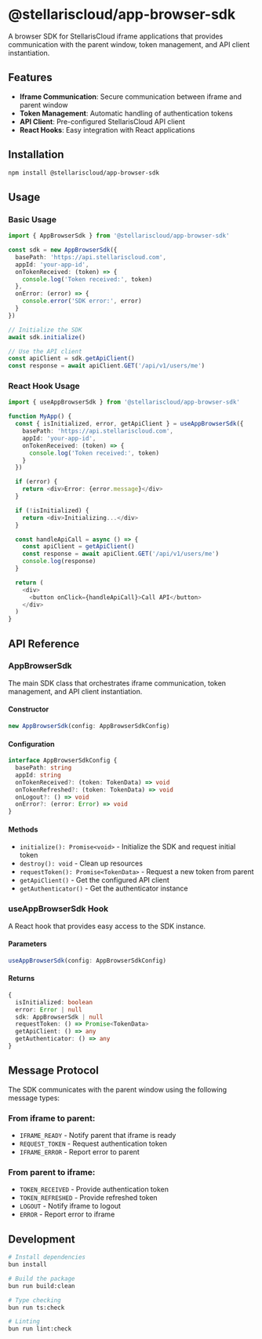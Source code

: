# @stellariscloud/app-browser-sdk

A browser SDK for StellarisCloud iframe applications that provides communication with the parent window, token management, and API client instantiation.

## Features

- **Iframe Communication**: Secure communication between iframe and parent window
- **Token Management**: Automatic handling of authentication tokens
- **API Client**: Pre-configured StellarisCloud API client
- **React Hooks**: Easy integration with React applications

## Installation

```bash
npm install @stellariscloud/app-browser-sdk
```

## Usage

### Basic Usage

```typescript
import { AppBrowserSdk } from '@stellariscloud/app-browser-sdk'

const sdk = new AppBrowserSdk({
  basePath: 'https://api.stellariscloud.com',
  appId: 'your-app-id',
  onTokenReceived: (token) => {
    console.log('Token received:', token)
  },
  onError: (error) => {
    console.error('SDK error:', error)
  }
})

// Initialize the SDK
await sdk.initialize()

// Use the API client
const apiClient = sdk.getApiClient()
const response = await apiClient.GET('/api/v1/users/me')
```

### React Hook Usage

```typescript
import { useAppBrowserSdk } from '@stellariscloud/app-browser-sdk'

function MyApp() {
  const { isInitialized, error, getApiClient } = useAppBrowserSdk({
    basePath: 'https://api.stellariscloud.com',
    appId: 'your-app-id',
    onTokenReceived: (token) => {
      console.log('Token received:', token)
    }
  })

  if (error) {
    return <div>Error: {error.message}</div>
  }

  if (!isInitialized) {
    return <div>Initializing...</div>
  }

  const handleApiCall = async () => {
    const apiClient = getApiClient()
    const response = await apiClient.GET('/api/v1/users/me')
    console.log(response)
  }

  return (
    <div>
      <button onClick={handleApiCall}>Call API</button>
    </div>
  )
}
```

## API Reference

### AppBrowserSdk

The main SDK class that orchestrates iframe communication, token management, and API client instantiation.

#### Constructor

```typescript
new AppBrowserSdk(config: AppBrowserSdkConfig)
```

#### Configuration

```typescript
interface AppBrowserSdkConfig {
  basePath: string
  appId: string
  onTokenReceived?: (token: TokenData) => void
  onTokenRefreshed?: (token: TokenData) => void
  onLogout?: () => void
  onError?: (error: Error) => void
}
```

#### Methods

- `initialize(): Promise<void>` - Initialize the SDK and request initial token
- `destroy(): void` - Clean up resources
- `requestToken(): Promise<TokenData>` - Request a new token from parent
- `getApiClient()` - Get the configured API client
- `getAuthenticator()` - Get the authenticator instance

### useAppBrowserSdk Hook

A React hook that provides easy access to the SDK instance.

#### Parameters

```typescript
useAppBrowserSdk(config: AppBrowserSdkConfig)
```

#### Returns

```typescript
{
  isInitialized: boolean
  error: Error | null
  sdk: AppBrowserSdk | null
  requestToken: () => Promise<TokenData>
  getApiClient: () => any
  getAuthenticator: () => any
}
```

## Message Protocol

The SDK communicates with the parent window using the following message types:

### From iframe to parent:
- `IFRAME_READY` - Notify parent that iframe is ready
- `REQUEST_TOKEN` - Request authentication token
- `IFRAME_ERROR` - Report error to parent

### From parent to iframe:
- `TOKEN_RECEIVED` - Provide authentication token
- `TOKEN_REFRESHED` - Provide refreshed token
- `LOGOUT` - Notify iframe to logout
- `ERROR` - Report error to iframe

## Development

```bash
# Install dependencies
bun install

# Build the package
bun run build:clean

# Type checking
bun run ts:check

# Linting
bun run lint:check
``` 